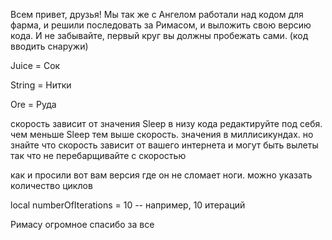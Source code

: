 Всем привет, друзья! 
Мы так же с Ангелом работали над кодом для фарма, и решили последовать за Римасом, и выложить свою версию кода.
И не забывайте, первый круг вы должны пробежать сами. 
(код вводить снаружи)

Juice = Сок

String = Нитки 

Ore = Руда

скорость зависит от значения Sleep в низу кода редактируйте под себя. чем меньше Sleep тем выше скорость. значения в миллисикундах. но знайте что скорость зависит от вашего интернета и могут быть вылеты так что не перебарщивайте с скоростью 

как и просили вот вам версия где он не сломает ноги. можно указать количество циклов

local numberOfIterations = 10  -- например, 10 итераций

Римасу огромное спасибо за все
